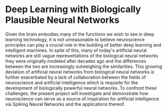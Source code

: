 # Deep Learning with Biologically Plausible Neural Networks

Given the brain embodies many of the functions we wish to see in deep learning technology, it is not unreasonable to believe neuroscience principles can play a crucial role in the building of better deep learning and intelligent machines. In spite of this, many of today's artificial neural networks are still vague representations of the biological neural networks they were originally modeled after decades ago and the differences between the two are increasingly outweighing the similarities. This growing deviation of artificial neural networks from biological neural networks is further exacerbated by a lack of collaboration between the fields of neuroscience and artificial intelligence which is requisite for the development of biologically powerful neural networks. To confront these challenges, the present project will investigate and demonstrate how neuroscience can serve as a source of inspiration for artificial intelligence via Spiking Neural Networks and the applications thereof.
